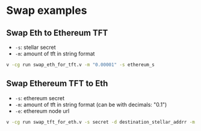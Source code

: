 # Swap examples

## Swap Eth to Ethereum TFT

- `-s`: stellar secret
- `-m`: amount of tft in string format

```sh
v -cg run swap_eth_for_tft.v -m "0.00001" -s ethereum_s
```

## Swap Ethereum TFT to Eth

- `-s`: ethereum secret
- `-m`: amount of tft in string format (can be with decimals: "0.1")
- `-e`: ethereum node url

```sh
v -cg run swap_tft_for_eth.v -s secret -d destination_stellar_addrr -m "100.50" -e https://goerli.infura.io/v3/your_infura_key
```
